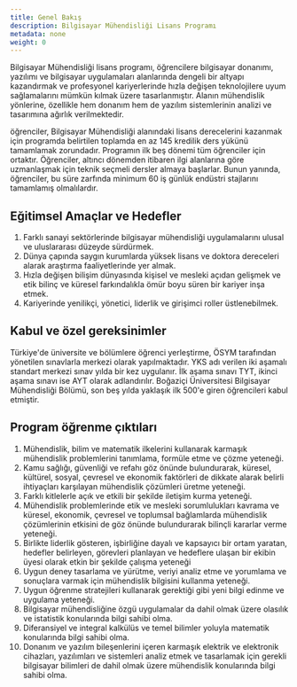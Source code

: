 ```yaml
---
title: Genel Bakış
description: Bilgisayar Mühendisliği Lisans Programı
metadata: none
weight: 0
---
```


Bilgisayar Mühendisliği lisans programı, öğrencilere bilgisayar donanımı, yazılımı ve bilgisayar uygulamaları alanlarında dengeli bir altyapı kazandırmak ve profesyonel kariyerlerinde hızla değişen teknolojilere uyum sağlamalarını mümkün kılmak üzere tasarlanmıştır. Alanın mühendislik yönlerine, özellikle hem donanım hem de yazılım sistemlerinin analizi ve tasarımına ağırlık verilmektedir.

öğrenciler, Bilgisayar Mühendisliği alanındaki lisans derecelerini kazanmak için programda belirtilen toplamda en az 145 kredilik ders yükünü tamamlamak zorundadır. Programın ilk beş dönemi tüm öğrenciler için ortaktır. Öğrenciler, altıncı dönemden itibaren ilgi alanlarına göre uzmanlaşmak için teknik seçmeli dersler almaya başlarlar. Bunun yanında, öğrenciler, bu süre zarfında minimum 60 iş günlük endüstri stajlarını tamamlamış olmalılardır.

## Eğitimsel Amaçlar ve Hedefler

1. Farklı sanayi sektörlerinde bilgisayar mühendisliği uygulamalarını ulusal ve uluslararası düzeyde sürdürmek.
2. Dünya çapında saygın kurumlarda yüksek lisans ve doktora dereceleri alarak araştırma faaliyetlerinde yer almak.
3. Hızla değişen bilişim dünyasında kişisel ve mesleki açıdan gelişmek ve etik bilinç ve küresel farkındalıkla ömür boyu süren bir kariyer inşa etmek.
4. Kariyerinde yenilikçi, yönetici, liderlik ve girişimci roller üstlenebilmek.

## Kabul ve özel gereksinimler

Türkiye'de üniversite ve bölümlere öğrenci yerleştirme, ÖSYM tarafından yönetilen sınavlarla merkezi olarak yapılmaktadır. YKS adı verilen iki aşamalı standart merkezi sınav yılda bir kez uygulanır. İlk aşama sınavı TYT, ikinci aşama sınavı ise AYT olarak adlandırılır. Boğaziçi Üniversitesi Bilgisayar Mühendisliği Bölümü, son beş yılda yaklaşık ilk 500'e giren öğrencileri kabul etmiştir.

## Program öğrenme çıktıları

1. Mühendislik, bilim ve matematik ilkelerini kullanarak karmaşık mühendislik problemlerini tanımlama, formüle etme ve çözme yeteneği.
2. Kamu sağlığı, güvenliği ve refahı göz önünde bulundurarak, küresel, kültürel, sosyal, çevresel ve ekonomik faktörleri de dikkate alarak belirli ihtiyaçları karşılayan mühendislik çözümleri üretme yeteneği.
3. Farklı kitlelerle açık ve etkili bir şekilde iletişim kurma yeteneği.
4. Mühendislik problemlerinde etik ve mesleki sorumlulukları kavrama ve küresel, ekonomik, çevresel ve toplumsal bağlamlarda mühendislik çözümlerinin etkisini de göz önünde bulundurarak bilinçli kararlar verme yeteneği.
5. Birlikte liderlik gösteren, işbirliğine dayalı ve kapsayıcı bir ortam yaratan, hedefler belirleyen, görevleri planlayan ve hedeflere ulaşan bir ekibin üyesi olarak etkin bir şekilde çalışma yeteneği
6. Uygun deney tasarlama ve yürütme, veriyi analiz etme ve yorumlama ve sonuçlara varmak için mühendislik bilgisini kullanma yeteneği.
7. Uygun öğrenme stratejileri kullanarak gerektiği gibi yeni bilgi edinme ve uygulama yeteneği.
8. Bilgisayar mühendisliğine özgü uygulamalar da dahil olmak üzere olasılık ve istatistik konularında bilgi sahibi olma.
9. Diferansiyel ve integral kalkülüs ve temel bilimler yoluyla matematik konularında bilgi sahibi olma.
10. Donanım ve yazılım bileşenlerini içeren karmaşık elektrik ve elektronik cihazları, yazılımları ve sistemleri analiz etmek ve tasarlamak için gerekli bilgisayar bilimleri de dahil olmak üzere mühendislik konularında bilgi sahibi olma.
